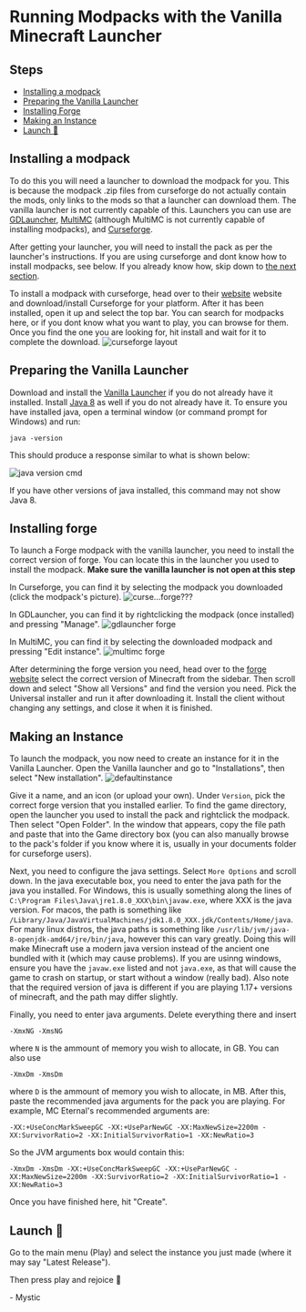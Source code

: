 # Running Modpacks with the Vanilla Minecraft Launcher

## Steps
* [Installing a modpack](#installing-a-modpack)
* [Preparing the Vanilla Launcher](#preparing-the-vanilla-launcher)
* [Installing Forge](#installing-forge)
* [Making an Instance](#making-an-instance)
* [Launch :crab:](#launch-crab)

## Installing a modpack

To do this you will need a launcher to download the modpack for you. This is because the modpack .zip files from curseforge do not actually contain the mods, only links to the mods so that a launcher can download them. The vanilla launcher is not currently capable of this. Launchers you can use are [GDLauncher](http://gdevs.io), [MultiMC](https://multimc.org/) (although MultiMC is not currently capable of installing modpacks), and [Curseforge](https://download.curseforge.com/). 

After getting your launcher, you will need to install the pack as per the launcher's instructions. If you are using curseforge and dont know how to install modpacks, see below. If you already know how, skip down to [the next section](#preparing-the-vanilla-launcher). 

To install a modpack with curseforge, head over to their [website](https://download.curseforge.com/) website and download/install Curseforge for your platform. After it has been installed, open it up and select the top bar. You can search for modpacks here, or if you dont know what you want to play, you can browse for them. Once you find the one you are looking for, hit install and wait for it to complete the download. 
![curseforge layout](https://user-images.githubusercontent.com/80121423/169679046-4a401464-a098-46ce-9390-f6bb0f23ce7b.png)


## Preparing the Vanilla Launcher

Download and install the [Vanilla Launcher](https://www.minecraft.net/en-us/download) if you do not already have it installed. Install [Java 8](https://www.java.com/en/download/) as well if you do not already have it. To ensure you have installed java, open a terminal window (or command prompt for Windows) and run: 

    java -version

This should produce a response similar to what is shown below: 

![java version cmd](https://user-images.githubusercontent.com/80121423/141528372-a1743b53-b051-45e3-af05-6caad8684f60.png)

If you have other versions of java installed, this command may not show Java 8. 

## Installing forge

To launch a Forge modpack with the vanilla launcher, you need to install the correct version of forge. You can locate this in the launcher you used to install the modpack. **Make sure the vanilla launcher is not open at this step**

In Curseforge, you can find it by selecting the modpack you downloaded (click the modpack's picture). ![curse...forge???](https://user-images.githubusercontent.com/80121423/169678668-f05cc777-e00d-4aaa-9fac-3525d3f014b1.png)

In GDLauncher, you can find it by rightclicking the modpack (once installed) and pressing "Manage". ![gdlauncher forge](https://user-images.githubusercontent.com/80121423/141530354-d8f40fb1-95e5-41c7-a1d8-db20e98c1dd2.png)

In MultiMC, you can find it by selecting the downloaded modpack and pressing "Edit instance". ![multimc forge](https://user-images.githubusercontent.com/80121423/141531655-431dcda1-9d1f-402e-bc79-04c9be25be11.png)

After determining the forge version you need, head over to the [forge website](https://files.minecraftforge.net/net/minecraftforge/forge/) select the correct version of Minecraft from the sidebar. Then scroll down and select "Show all Versions" and find the version you need. Pick the Universal installer and run it after downloading it. Install the client without changing any settings, and close it when it is finished. 

## Making an Instance

To launch the modpack, you now need to create an instance for it in the Vanilla Launcher. Open the Vanilla launcher and go to "Installations", then select "New installation". ![defaultinstance](https://user-images.githubusercontent.com/80121423/169678653-db5b2ba1-24d3-4fa8-af64-4f6a96ee0e6c.png)

Give it a name, and an icon (or upload your own). Under `Version`, pick the correct forge version that you installed earlier. To find the game directory, open the launcher you used to install the pack and rightclick the modpack. Then select "Open Folder". In the window that appears, copy the file path and paste that into the Game directory box (you can also manually browse to the pack's folder if you know where it is, usually in your documents folder for curseforge users). 

Next, you need to configure the java settings. Select `More Options` and scroll down. In the java executable box, you need to enter the java path for the java you installed. For Windows, this is usually something along the lines of `C:\Program Files\Java\jre1.8.0_XXX\bin\javaw.exe`, where XXX is the java version. For macos, the path is something like `/Library/Java/JavaVirtualMachines/jdk1.8.0_XXX.jdk/Contents/Home/java`. For many linux distros, the java paths is something like `/usr/lib/jvm/java-8-openjdk-amd64/jre/bin/java`, however this can vary greatly. Doing this will make Minecraft use a modern java version instead of the ancient one bundled with it (which may cause problems). If you are usinng windows, ensure you have the `javaw.exe` listed and not `java.exe`, as that will cause the game to crash on startup, or start without a window (really bad). Also note that the required version of java is different if you are playing 1.17+ versions of minecraft, and the path may differ slightly. 



Finally, you need to enter java arguments. Delete everything there and insert 

    -XmxNG -XmsNG

where `N` is the ammount of memory you wish to allocate, in GB. You can also use 

    -XmxDm -XmsDm
    
where `D` is the ammount of memory you wish to allocate, in MB. After this, paste the recommended java arguments for the pack you are playing. For example, MC Eternal's recommended arguments are: 

    -XX:+UseConcMarkSweepGC -XX:+UseParNewGC -XX:MaxNewSize=2200m -XX:SurvivorRatio=2 -XX:InitialSurvivorRatio=1 -XX:NewRatio=3
    
So the JVM arguments box would contain this: 

    -XmxDm -XmsDm -XX:+UseConcMarkSweepGC -XX:+UseParNewGC -XX:MaxNewSize=2200m -XX:SurvivorRatio=2 -XX:InitialSurvivorRatio=1 -XX:NewRatio=3

Once you have finished here, hit "Create". 

## Launch :crab:

Go to the main menu (Play) and select the instance you just made (where it may say "Latest Release").

Then press play and rejoice :crab:


 \- Mystic
